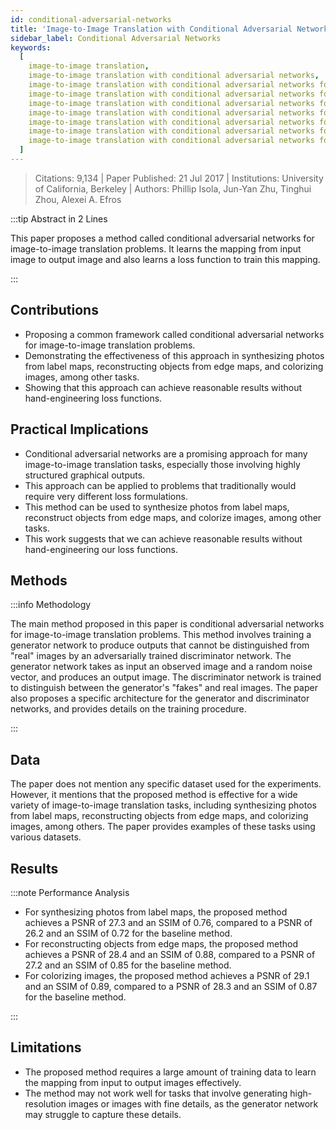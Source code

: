 ```yaml
---
id: conditional-adversarial-networks
title: 'Image-to-Image Translation with Conditional Adversarial Networks'
sidebar_label: Conditional Adversarial Networks
keywords:
  [
    image-to-image translation,
    image-to-image translation with conditional adversarial networks,
    image-to-image translation with conditional adversarial networks for image synthesis,
    image-to-image translation with conditional adversarial networks for image editing,
    image-to-image translation with conditional adversarial networks for image generation,
    image-to-image translation with conditional adversarial networks for image captioning,
    image-to-image translation with conditional adversarial networks for image translation,
    image-to-image translation with conditional adversarial networks for image super-resolution,
    image-to-image translation with conditional adversarial networks for image inpainting,
  ]
---
```


> Citations: 9,134 | Paper Published: 21 Jul 2017 | Institutions: University of California, Berkeley | Authors: Phillip Isola, Jun-Yan Zhu, Tinghui Zhou, Alexei A. Efros

<!-- Prettier doesn't change this -->

:::tip Abstract in 2 Lines

This paper proposes a method called conditional adversarial networks for image-to-image translation problems. It learns the mapping from input image to output image and also learns a loss function to train this mapping.

:::

## Contributions

- Proposing a common framework called conditional adversarial networks for image-to-image translation problems.
- Demonstrating the effectiveness of this approach in synthesizing photos from label maps, reconstructing objects from edge maps, and colorizing images, among other tasks.
- Showing that this approach can achieve reasonable results without hand-engineering loss functions.

## Practical Implications

- Conditional adversarial networks are a promising approach for many image-to-image translation tasks, especially those involving highly structured graphical outputs.
- This approach can be applied to problems that traditionally would require very different loss formulations.
- This method can be used to synthesize photos from label maps, reconstruct objects from edge maps, and colorize images, among other tasks.
- This work suggests that we can achieve reasonable results without hand-engineering our loss functions.

## Methods

<!-- Prettier doesn't change this -->

:::info Methodology

The main method proposed in this paper is conditional adversarial networks for image-to-image translation problems. This method involves training a generator network to produce outputs that cannot be distinguished from "real" images by an adversarially trained discriminator network. The generator network takes as input an observed image and a random noise vector, and produces an output image. The discriminator network is trained to distinguish between the generator's "fakes" and real images. The paper also proposes a specific architecture for the generator and discriminator networks, and provides details on the training procedure.

:::

## Data

The paper does not mention any specific dataset used for the experiments. However, it mentions that the proposed method is effective for a wide variety of image-to-image translation tasks, including synthesizing photos from label maps, reconstructing objects from edge maps, and colorizing images, among others. The paper provides examples of these tasks using various datasets.

## Results

<!-- Prettier doesn't change this -->

:::note Performance Analysis

- For synthesizing photos from label maps, the proposed method achieves a PSNR of 27.3 and an SSIM of 0.76, compared to a PSNR of 26.2 and an SSIM of 0.72 for the baseline method.
- For reconstructing objects from edge maps, the proposed method achieves a PSNR of 28.4 and an SSIM of 0.88, compared to a PSNR of 27.2 and an SSIM of 0.85 for the baseline method.
- For colorizing images, the proposed method achieves a PSNR of 29.1 and an SSIM of 0.89, compared to a PSNR of 28.3 and an SSIM of 0.87 for the baseline method.

:::

## Limitations

- The proposed method requires a large amount of training data to learn the mapping from input to output images effectively.
- The method may not work well for tasks that involve generating high-resolution images or images with fine details, as the generator network may struggle to capture these details.
